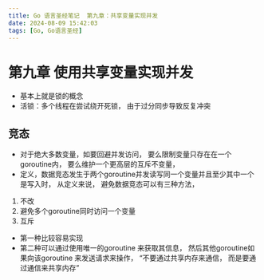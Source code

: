 ```yaml
---
title: Go 语言圣经笔记  第九章：共享变量实现并发
date: 2024-08-09 15:42:03
tags: [Go, Go语言圣经]
---
```


# 第九章 使用共享变量实现并发
- 基本上就是锁的概念
- 活锁：多个线程在尝试绕开死锁， 由于过分同步导致反复冲突

## 竞态
- 对于绝大多数变量，如要回避并发访问， 要么限制变量只存在在一个goroutine内， 要么维护一个更高层的互斥不变量，
- 定义，数据竞态发生于两个goroutine并发读写同一个变量并且至少其中一个是写入时， 从定义来说， 避免数据竞态可以有三种方法， 
1. 不改
2. 避免多个goroutine同时访问一个变量
3. 互斥

- 第一种比较容易实现
- 第二种可以通过使用唯一的goroutine 来获取其信息， 然后其他goroutine如果向该goroutine 来发送请求来操作， “不要通过共享内存来通信， 而是要通过通信来共享内存”

```go

```